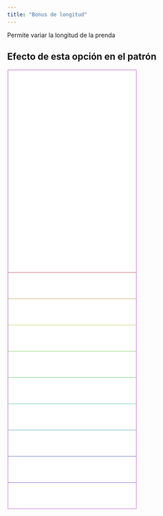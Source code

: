 ```yaml
---
title: "Bonus de longitud"
---
```


Permite variar la longitud de la prenda

## Efecto de esta opción en el patrón

![Esta imagen muestra el efecto de esta opción superponiendo varias variantes que tienen un valor diferente para esta opción](tiberius_lengthbonus_sample.svg "Efecto de esta opción en el patrón")
